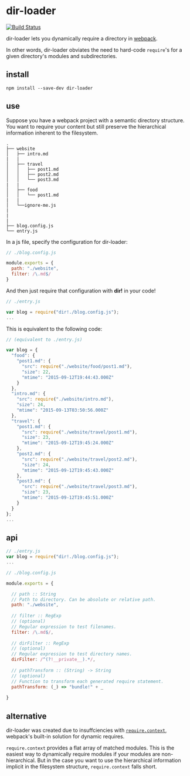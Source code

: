 dir-loader
========================

[![Build Status](https://travis-ci.org/sleep/dir-loader.svg)](https://travis-ci.org/sleep/dir-loader)

dir-loader lets you dynamically require a directory in [webpack](http://webpack.github.io).

In other words, dir-loader obviates the need to hard-code `require`'s for a given directory's modules and subdirectories.



## install
```
npm install --save-dev dir-loader
```

## use
Suppose you have a webpack project with a semantic directory structure. You want to require your content but still preserve the hierarchical information inherent to the filesystem.
```
.
├── website
│   ├── intro.md
|   |
│   ├── travel
│   │   ├── post1.md
│   │   ├── post2.md
│   │   └── post3.md
|   |
│   ├── food
│   │   └── post1.md
|   |
│   └──ignore-me.js
|
|
|
├── blog.config.js
└── entry.js
```

In a js file, specify the configuration for dir-loader:
```js
// ./blog.config.js

module.exports = {
  path: "./website",
  filter: /\.md$/
}
```

And then just require that configuration with **dir!** in your code!
```js
// ./entry.js

var blog = require("dir!./blog.config.js");
...
```

This is equivalent to the following code:
```js
// (equivalent to ./entry.js)

var blog = {
  "food": {
    "post1.md": {
      "src": require("./website/food/post1.md"),
      "size": 22,
      "mtime": "2015-09-12T19:44:43.000Z"
    }
  },
  "intro.md": {
    "src": require("./website/intro.md"),
    "size": 24,
    "mtime": "2015-09-13T03:50:56.000Z"
  },
  "travel": {
    "post1.md": {
      "src": require("./website/travel/post1.md"),
      "size": 23,
      "mtime": "2015-09-12T19:45:24.000Z"
    },
    "post2.md": {
      "src": require("./website/travel/post2.md"),
      "size": 24,
      "mtime": "2015-09-12T19:45:43.000Z"
    },
    "post3.md": {
      "src": require("./website/travel/post3.md"),
      "size": 23,
      "mtime": "2015-09-12T19:45:51.000Z"
    }
  }
};
...
```






## api
```js
// ./entry.js
var blog = require("dir!./blog.config.js");
...
```

```js
// ./blog.config.js

module.exports = {

  // path :: String
  // Path to directory. Can be absolute or relative path.
  path: "./website",
  
  // filter :: RegExp
  // (optional)
  // Regular expression to test filenames.
  filter: /\.md$/,
  
  // dirFilter :: RegExp
  // (optional)
  // Regular expression to test directory names.
  dirFilter: /^(?!__private__).*/,
  
  // pathTransform :: (String) -> String
  // (optional)
  // Function to transform each generated require statement.
  pathTransform: (_) => "bundle!" + _
  
}
```

## alternative
dir-loader was created due to insuffciencies with [`require.context`](http://webpack.github.io/docs/context.html#require-context),
webpack's built-in solution for dynamic requires.

`require.context` provides a flat array of matched modules. This is the easiest way to dynamically require modules if your modules are non-hierarchical. But in the case you want to use the hierarchical information implicit in the filesystem structure, `require.context` falls short.

